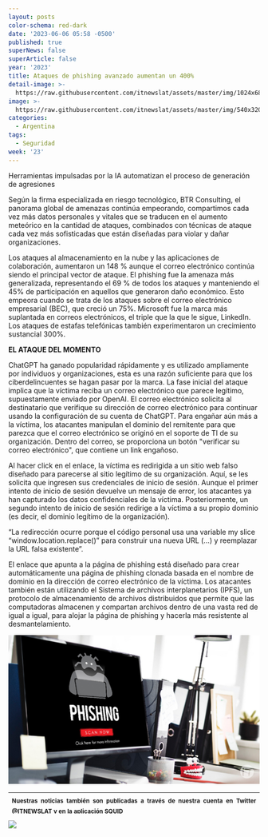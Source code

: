 ```yaml
---
layout: posts
color-schema: red-dark
date: '2023-06-06 05:58 -0500'
published: true
superNews: false
superArticle: false
year: '2023'
title: Ataques de phishing avanzado aumentan un 400%
detail-image: >-
  https://raw.githubusercontent.com/itnewslat/assets/master/img/1024x680/phishing-g.jpg
image: >-
  https://raw.githubusercontent.com/itnewslat/assets/master/img/540x320/phishing-p.jpg
categories:
  - Argentina
tags:
  - Seguridad
week: '23'
---
```

Herramientas impulsadas por la IA automatizan el proceso de generación de agresiones
 
Según la firma especializada en riesgo tecnológico, BTR Consulting, el panorama global de amenazas continúa empeorando, compartimos cada vez más datos personales y vitales que se traducen en el aumento meteórico en la cantidad de ataques, combinados con técnicas de ataque cada vez más sofisticadas que están diseñadas para violar y dañar organizaciones.
 
Los ataques al almacenamiento en la nube y las aplicaciones de colaboración, aumentaron un 148 % aunque el correo electrónico continúa siendo el principal vector de ataque. El phishing fue la amenaza más generalizada, representando el 69 % de todos los ataques y manteniendo el 45% de participación en aquellos que generaron daño económico. Esto empeora cuando se trata de los ataques sobre el correo electrónico empresarial (BEC), que creció un 75%. Microsoft fue la marca más suplantada en correos electrónicos, el triple que la que le sigue, LinkedIn. Los ataques de estafas telefónicas también experimentaron un crecimiento sustancial 300%.
 
**EL ATAQUE DEL MOMENTO**

ChatGPT ha ganado popularidad rápidamente y es utilizado ampliamente por individuos y organizaciones, esta es una razón suficiente para que los ciberdelincuentes se hagan pasar por la marca. La fase inicial del ataque implica que la víctima reciba un correo electrónico que parece legítimo, supuestamente enviado por OpenAI. El correo electrónico solicita al destinatario que verifique su dirección de correo electrónico para continuar usando la configuración de su cuenta de ChatGPT. Para engañar aún más a la víctima, los atacantes manipulan el dominio del remitente para que parezca que el correo electrónico se originó en el soporte de TI de su organización. Dentro del correo, se proporciona un botón "verificar su correo electrónico", que contiene un link engañoso.
 
Al hacer click en el enlace, la víctima es redirigida a un sitio web falso diseñado para parecerse al sitio legítimo de su organización. Aquí, se les solicita que ingresen sus credenciales de inicio de sesión. Aunque el primer intento de inicio de sesión devuelve un mensaje de error, los atacantes ya han capturado los datos confidenciales de la víctima. Posteriormente, un segundo intento de inicio de sesión redirige a la víctima a su propio dominio (es decir, el dominio legítimo de la organización).
 
“La redirección ocurre porque el código personal usa una variable my slice “window.location.replace()” para construir una nueva URL (…) y reemplazar la URL falsa existente”.
 
El enlace que apunta a la página de phishing está diseñado para crear automáticamente una página de phishing clonada basada en el nombre de dominio en la dirección de correo electrónico de la víctima. Los atacantes también están utilizando el Sistema de archivos interplanetarios (IPFS), un protocolo de almacenamiento de archivos distribuidos que permite que las computadoras almacenen y compartan archivos dentro de una vasta red de igual a igual, para alojar la página de phishing y hacerla más resistente al desmantelamiento.

![](https://raw.githubusercontent.com/itnewslat/assets/master/img/540x320/phishing-p.jpg)

<table style="height: 42px;" width="569">
<tbody>
<tr>
<td style="text-align: justify;"><sub><strong>Nuestras noticias también son publicadas a través de nuestra cuenta en Twitter <a href="https://twitter.com/itnewslat?lang=es">@ITNEWSLAT</a> y en la aplicación <a href="https://squidapp.co/en/">SQUID</a></strong></sub></td>
</tr>
</tbody>
</table>
<img src="https://tracker.metricool.com/c3po.jpg?hash=56f88a41e39ab42c063cc51676587a04"/>